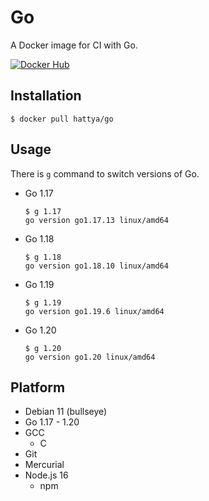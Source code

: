 # Go

A Docker image for CI with Go.

[![Docker Hub](https://img.shields.io/docker/cloud/build/hattya/go)](https://hub.docker.com/r/hattya/go)


## Installation

```console
$ docker pull hattya/go
```


## Usage

There is `g` command to switch versions of Go.

- Go 1.17
  ```console
  $ g 1.17
  go version go1.17.13 linux/amd64
  ```

- Go 1.18
  ```console
  $ g 1.18
  go version go1.18.10 linux/amd64
  ```

- Go 1.19
  ```console
  $ g 1.19
  go version go1.19.6 linux/amd64
  ```

- Go 1.20
  ```console
  $ g 1.20
  go version go1.20 linux/amd64
  ```


## Platform

- Debian 11 (bullseye)
- Go 1.17 - 1.20
- GCC
  - C
- Git
- Mercurial
- Node.js 16
  - npm
